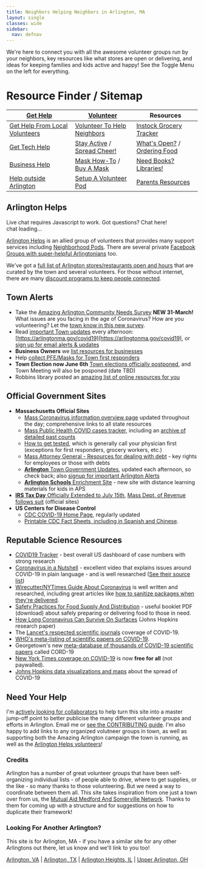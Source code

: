 ```yaml
---
title: Neighbors Helping Neighbors in Arlington, MA
layout: single
classes: wide
sidebar:
  nav: defnav
---
```


We're here to connect you with all the awesome volunteer groups run by your neighbors, key resources like what stores are open or delivering, and ideas for keeping families and kids active and happy!  See the Toggle Menu on the left for everything.

# Resource Finder /  Sitemap

| [**Get Help**](/gethelp/) <i class="fa fa-bullhorn"></i> | [**Volunteer**](/volunteer/) <i class="fa fa-users"></i> | **Resources** <i class="fa fa-book-reader"></i> |
| --- | --- | --- | 
| [Get Help From Local Volunteers](/gethelp/) | [Volunteer To Help Neighbors](/volunteer) | [Instock Grocery Tracker](/instock/) |
| [Get Tech Help](/techhelp/) | [Stay Active](/active/) / [Spread Cheer!](/cheer/) | [What's Open?](/open/) / [Ordering Food](/food/) | 
| [Business Help](/business/) | [Mask How-To](/masks/) / [Buy A Mask](/buymasks/) | [Need Books?](/books/) [Libraries!](/libraries/) | 
| [Help outside Arlington](/local/) | [Setup A Volunteer Pod](/pods) | [Parents Resources](/parents/) | 

## Arlington Helps

<div class="pullrightbox notice--info">
  <noscript>Live chat requires Javascript to work.</noscript>
  Got questions? Chat here!
  <div class="needs-js">chat loading...</div>
</div>


[Arlington Helps](https://www.arlingtonhelps.org) is an allied group of volunteers that provides many support services including [Neighborhood Pods](/pods/). There are several private [Facebook Groups with super-helpful Arlingtonians](https://menotomymatters.com/howto/covid-emergency/#resource-lists---where-to-get-help) too.

We've got a [full list of Arlington stores/restaurants open and hours](/open/) that are curated by the town and several volunteers.  For those without internet, there are many [discount programs to keep people connected](/telecom/).

## Town Alerts <span style="color: #ffcc00"><i class="fa fa-exclamation-triangle"></i></span>

- Take the [Amazing Arlington Community Needs Survey](https://docs.google.com/forms/d/e/1FAIpQLSc7WCfA2xb3jQdgOVQDwLX99-6kQ1Mfolu1W3XJ9-iK5siovg/viewform) **NEW 31-March!** What issues are you facing in the age of Coronavirus? How are you volunteering? Let the [town know in this new survey](https://docs.google.com/forms/d/e/1FAIpQLSc7WCfA2xb3jQdgOVQDwLX99-6kQ1Mfolu1W3XJ9-iK5siovg/viewform).
- Read [important Town updates](https://twitter.com/arlingtonmagov) every afternoon: [https://arlingtonma.gov/covid19](https://arlingtonma.gov/covid19), or [sign up for email alerts & updates](https://www.arlingtonma.gov/communications-center)
- **Business Owners** we [list resources for businesses](/business/)
- Help [collect PFE/Masks for Town first responders](https://www.arlingtonma.gov/departments/health-human-services/health-department/coronavirus-faqs-and-prevention-tips/help-locally)
- **Town Election now June 6th** [Town elections officially postponed](https://www.arlingtonma.gov/Home/Components/News/News/10088/16?backlist=%2f), and Town Meeting will also be posponed (date TBD)
- Robbins library posted an [amazing list of online resources for you](https://robbinslibrary.wordpress.com/2020/03/18/robbins-instructional-guides-are-now-online/)

## Official Government Sites <i class="fa fa-flag-usa"></i>

- **Massachusetts Official Sites**
  - [Mass Coronavirus information overview page](https://www.mass.gov/2019coronavirus) updated throughout the day; comprehensive links to all state resources
  - [Mass Public Health COVID cases tracker](https://www.mass.gov/info-details/covid-19-response-reporting), including an [archive of detailed past counts](https://www.mass.gov/info-details/archive-of-covid-19-cases-in-massachusetts)
  - [How to get tested](https://www.mass.gov/info-details/covid-19-testing), which is generally call your physician first (exceptions for first responders, grocery workers, etc.)
  - [Mass Attorney General - Resources for dealing with debt](https://www.mass.gov/guides/resources-during-covid-19) - key rights for employees or those with debts
  - [**Arlington** Town Government Updates](https://arlingtonma.gov/covid19), updated each afternoon, so check back; also [signup for important Arlington Alerts](https://www.arlingtonma.gov/communications-center)
  - [**Arlington** **Schools** Enrichment Site](https://arlingtonenrich.wixsite.com/mysite) - new site with distance learning materials for kids in APS
- [**IRS Tax Day** Officially Extended to July 15th](https://www.irs.gov/coronavirus), [Mass Dept. of Revenue follows suit](https://www.mass.gov/info-details/important-covid-19-coronavirus-response-update-from-dor) (official sites)
- **US Centers for Disease Control**
  - [CDC COVID-19 Home Page](https://www.cdc.gov/coronavirus/2019-ncov/index.html), regularly updated
  - [Printable CDC Fact Sheets, including in Spanish and Chinese](https://www.cdc.gov/coronavirus/2019-ncov/communication/factsheets.html).

## Reputable Science Resources <i class="fa fa-microscope"></i>

- [COVID19 Tracker](https://covidtracking.com/) - best overall US dashboard of case numbers with strong research
- [Coronavirus in a Nutshell](https://www.youtube.com/watch?v=BtN-goy9VOY) - excellent video that explains issues around COVID-19 in plain language - and is well researched ([See their source list](https://sites.google.com/view/sourcescorona))
- [Wirecutter/NYTimes Guide About Coronavirus]( https://thewirecutter.com/blog/all-coronavirus-coverage/) is well written and researched, including great articles like [how to sanitize packages when they're delivered](https://thewirecutter.com/blog/coronavirus-packages/).
- [Safety Practices for Food Supply And Distribution](/assets/docs/COVID_SupplyDistro_MASafetyPracticesZine_PRINT.pdf) - useful booklet PDF (download) about safely preparing or delivering food to those in need.
- [How Long Coronavirus Can Survive On Surfaces](https://hub.jhu.edu/2020/03/20/sars-cov-2-survive-on-surfaces/) (Johns Hopkins research paper)
- The [Lancet's respected scientific journals](https://www.thelancet.com/coronavirus) coverage of COVID-19.
- [WHO's meta-listing of scientific papers on COVID-19](https://www.who.int/emergencies/diseases/novel-coronavirus-2019/global-research-on-novel-coronavirus-2019-ncov).
- Georgetown's new [meta-database of thousands of COVID-19 scientific papers](https://cset.georgetown.edu/covid-19-open-research-dataset-cord-19/) called CORD-19
- [New York Times coverage on COVID-19](https://www.nytimes.com/news-event/coronavirus) is now **free for all** (not paywalled).
- [Johns Hopkins data visualizations and maps](https://systems.jhu.edu/research/public-health/ncov/) about the spread of COVID-19 

## Need Your Help <i class="fa fa-exclamation"></i>

I'm [actively looking for collaborators](/tech#volunteer-to-help) to help turn this site into a master jump-off point to better publicise the many different volunteer groups and efforts in Arlington.  Email me or [see the CONTRIBUTING guide](https://github.com/ShaneCurcuru/mutualaidarlington.org/blob/master/CONTRIBUTING.md).  I'm also happy to add links to any organized volutneer groups in town, as well as supporting both the Amazing Arlington campaign the town is running, as well as the [Arlington Helps volunteers](https://www.arlingtonhelps.org/)!

### Credits

Arlington has a number of great volunteer groups that have been self-organizing individual lists - of people able to drive, where to get supplies, or the like - so many thanks to those volunteering.  But we need a way to coordinate between them all.  This site takes inspiration from one just a town over from us, the [Mutual Aid Medford And Somerville Network](https://mutualaidmamas.com/).  Thanks to them for coming up with a structure and for suggestions on how to duplicate their framework!

### Looking For Another Arlington?

This site is for Arlington, MA - if you have a similar site for any other Arlingtons out there, let us know and we'll link to you too!

[Arlington, VA](https://health.arlingtonva.us/covid-19-coronavirus-updates/) | [Arlington, TX](https://www.arlingtontx.gov/coronavirus) | [Arlington Heights, IL](https://www.vah.com/our_community/WhatsNew/coronavirus) | [Upper Arlington, OH](https://upperarlingtonoh.gov/coronavirus-awareness-preparedness/)

<!-- Place this script as near to the end of your BODY as possible. see /admin/chatsetup.md for details -->
<script type="text/javascript">
  (function() {
    var x = document.createElement("script"); x.type = "text/javascript"; x.async = true;
    x.src = (document.location.protocol === "https:" ? "https://" : "http://") + "libraryh3lp.com/js/libraryh3lp.js?15091";
    var y = document.getElementsByTagName("script")[0]; y.parentNode.insertBefore(x, y);
  })();
</script>